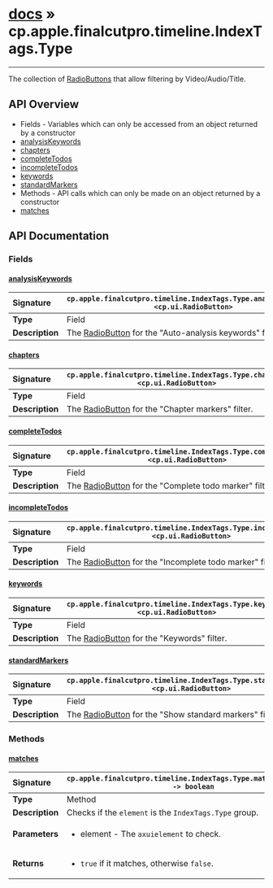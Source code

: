 # [docs](index.md) » cp.apple.finalcutpro.timeline.IndexTags.Type
---

The collection of [RadioButtons](cp.ui.RadioButton.md) that allow filtering by Video/Audio/Title.

## API Overview
* Fields - Variables which can only be accessed from an object returned by a constructor
 * [analysisKeywords](#analysiskeywords)
 * [chapters](#chapters)
 * [completeTodos](#completetodos)
 * [incompleteTodos](#incompletetodos)
 * [keywords](#keywords)
 * [standardMarkers](#standardmarkers)
* Methods - API calls which can only be made on an object returned by a constructor
 * [matches](#matches)

## API Documentation

### Fields

#### [analysisKeywords](#analysiskeywords)
| <span style="float: left;">**Signature**</span> | <span style="float: left;">`cp.apple.finalcutpro.timeline.IndexTags.Type.analysisKeywords <cp.ui.RadioButton>` </span>                                                          |
| -----------------------------------------------------|---------------------------------------------------------------------------------------------------------|
| **Type**                                             | Field |
| **Description**                                      | The [RadioButton](cp.ui.RadioButton.md) for the "Auto-analysis keywords" filter. |

#### [chapters](#chapters)
| <span style="float: left;">**Signature**</span> | <span style="float: left;">`cp.apple.finalcutpro.timeline.IndexTags.Type.chapters <cp.ui.RadioButton>` </span>                                                          |
| -----------------------------------------------------|---------------------------------------------------------------------------------------------------------|
| **Type**                                             | Field |
| **Description**                                      | The [RadioButton](cp.ui.RadioButton.md) for the "Chapter markers" filter. |

#### [completeTodos](#completetodos)
| <span style="float: left;">**Signature**</span> | <span style="float: left;">`cp.apple.finalcutpro.timeline.IndexTags.Type.completeTodos <cp.ui.RadioButton>` </span>                                                          |
| -----------------------------------------------------|---------------------------------------------------------------------------------------------------------|
| **Type**                                             | Field |
| **Description**                                      | The [RadioButton](cp.ui.RadioButton.md) for the "Complete todo marker" filter. |

#### [incompleteTodos](#incompletetodos)
| <span style="float: left;">**Signature**</span> | <span style="float: left;">`cp.apple.finalcutpro.timeline.IndexTags.Type.incompleteTodos <cp.ui.RadioButton>` </span>                                                          |
| -----------------------------------------------------|---------------------------------------------------------------------------------------------------------|
| **Type**                                             | Field |
| **Description**                                      | The [RadioButton](cp.ui.RadioButton.md) for the "Incomplete todo marker" filter. |

#### [keywords](#keywords)
| <span style="float: left;">**Signature**</span> | <span style="float: left;">`cp.apple.finalcutpro.timeline.IndexTags.Type.keywords <cp.ui.RadioButton>` </span>                                                          |
| -----------------------------------------------------|---------------------------------------------------------------------------------------------------------|
| **Type**                                             | Field |
| **Description**                                      | The [RadioButton](cp.ui.RadioButton.md) for the "Keywords" filter. |

#### [standardMarkers](#standardmarkers)
| <span style="float: left;">**Signature**</span> | <span style="float: left;">`cp.apple.finalcutpro.timeline.IndexTags.Type.standardMarkers <cp.ui.RadioButton>` </span>                                                          |
| -----------------------------------------------------|---------------------------------------------------------------------------------------------------------|
| **Type**                                             | Field |
| **Description**                                      | The [RadioButton](cp.ui.RadioButton.md) for the "Show standard markers" filter. |

### Methods

#### [matches](#matches)
| <span style="float: left;">**Signature**</span> | <span style="float: left;">`cp.apple.finalcutpro.timeline.IndexTags.Type.matches(element) -> boolean` </span>                                                          |
| -----------------------------------------------------|---------------------------------------------------------------------------------------------------------|
| **Type**                                             | Method |
| **Description**                                      | Checks if the `element` is the `IndexTags.Type` group. |
| **Parameters**                                       | <ul><li>element - The <code>axuielement</code> to check.</li></ul> |
| **Returns**                                          | <ul><li><code>true</code> if it matches, otherwise <code>false</code>.</li></ul> |


